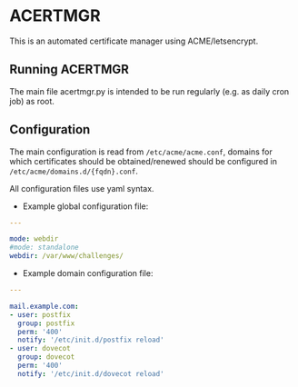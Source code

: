 ACERTMGR
========

This is an automated certificate manager using ACME/letsencrypt.

Running ACERTMGR
----------------

The main file acertmgr.py is intended to be run regularly (e.g. as daily cron job) as root.

Configuration
-------------

The main configuration is read from `/etc/acme/acme.conf`, domains for which certificates should be obtained/renewed should be configured in `/etc/acme/domains.d/{fqdn}.conf`.

All configuration files use yaml syntax.

  * Example global configuration file:
```yaml
---

mode: webdir
#mode: standalone
webdir: /var/www/challenges/
```

  * Example domain configuration file:

```yaml
---

mail.example.com:
- user: postfix
  group: postfix
  perm: '400'
  notify: '/etc/init.d/postfix reload'
- user: dovecot
  group: dovecot
  perm: '400'
  notify: '/etc/init.d/dovecot reload'
```
